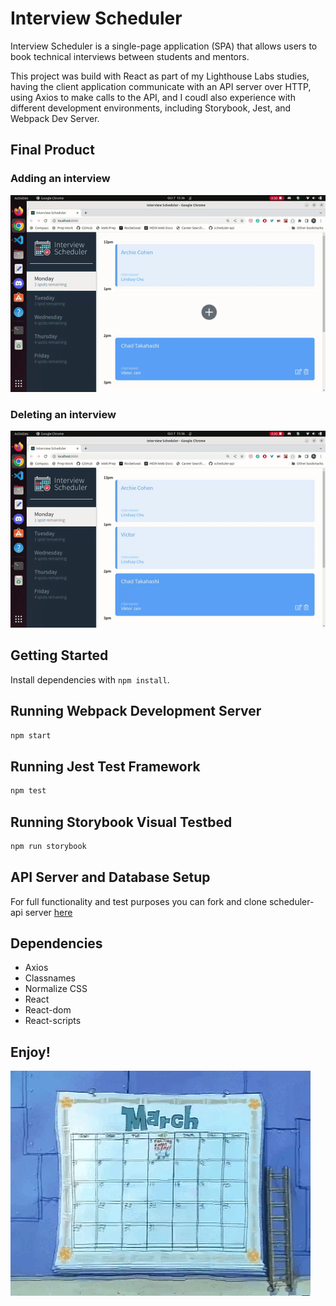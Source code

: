 # Interview Scheduler

Interview Scheduler is a single-page application (SPA) that allows users to book technical interviews between students and mentors.

This project was build with React as part of my Lighthouse Labs studies, having the client application communicate with an API server over HTTP, using Axios to make calls to the API, and I coudl also experience with different development environments, including Storybook, Jest, and Webpack Dev Server.

## Final Product

### Adding an interview
!["screenshot of Scheduler adding an interview"](docs/deleting.gif)
### Deleting an interview
!["screenshot of Scheduler deleting an interview"](docs/adding.gif)


## Getting Started

Install dependencies with `npm install`.

## Running Webpack Development Server

```sh
npm start
```

## Running Jest Test Framework

```sh
npm test
```

## Running Storybook Visual Testbed

```sh
npm run storybook
```

## API Server and Database Setup

For full functionality and test purposes you can fork and clone scheduler-api server [here](https://github.com/lighthouse-labs/scheduler-api)

## Dependencies

- Axios
- Classnames
- Normalize CSS
- React
- React-dom
- React-scripts

## Enjoy!

![""](docs/calendar.gif)
